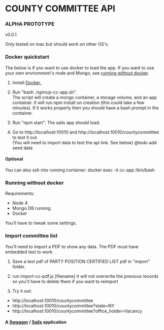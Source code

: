 # COUNTY COMMITTEE API

### ALPHA PROTOTYPE
v0.0.1

Only tested on mac but should work on other OS's.

### Docker quickstart
The below is if you want to use docker to load the app. If you want to use your own environment's node and Mongo, see [running without docker](#running-without-docker).

1. Install [Docker.](https://www.docker.com/)

1. Run "bash ./spinup-cc-app.sh".   
The script will create a mongo container, a storage volume, and an app container. It will run npm install on creation (this could take a few minutes). If it works properly then you should have a bash prompt in the container.

1. Run "npm start". The sails app should load.

1. Go to http://localhost:10010 and http://localhost:10010/countycommittee to test it out.  
(You will need to import data to test the api link. See below) 
@todo add seed data

#### Optional
You can also ssh into running container:
docker exec -it cc-app /bin/bash

### Running without docker

Requirements:

- Node 4
- Mongo DB running
- Docker

You'll have to tweak some settings.

###  Import committee list
You'll need to import a PDF to show any data. The PDF must have embedded text to work. 

1. Save a text pdf of PARTY POSITION CERTIFIED LIST pdf in "import" folder.

1. run import-cc-pdf.js [filename]
It will not overwrite the previous records so you'll have to delete them if you want to reimport

1. Try it out:
 * http://localhost:10010/countycommittee
 * http://localhost:10010/countycommittee?state=NY
 * http://localhost:10010/countycommittee?office_holder=Vacancy

#### A [Swagger](https://www.npmjs.com/package/swagger) / [Sails](http://sailsjs.org) application
